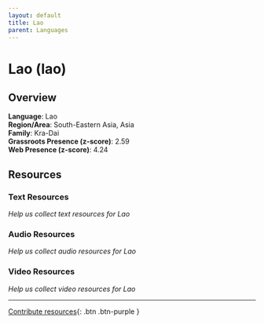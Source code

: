 ```yaml
---
layout: default
title: Lao
parent: Languages
---
```


# Lao (lao)

## Overview

**Language**: Lao  
**Region/Area**: South-Eastern Asia, Asia  
**Family**: Kra-Dai  
**Grassroots Presence (z-score)**: 2.59  
**Web Presence (z-score)**: 4.24  

## Resources

### Text Resources
*Help us collect text resources for Lao*

### Audio Resources
*Help us collect audio resources for Lao*

### Video Resources
*Help us collect video resources for Lao*

---

[Contribute resources](https://forms.office.com/e/1SfLJx3u1r){: .btn .btn-purple }
